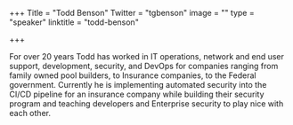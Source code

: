 +++
Title = "Todd Benson"
Twitter = "tgbenson"
image = ""
type = "speaker"
linktitle = "todd-benson"

+++

For over 20 years Todd has worked in IT operations, network and end user support, development, security, and DevOps for companies ranging from family owned pool builders, to Insurance companies, to the Federal government. Currently he is implementing automated security into the CI/CD pipeline for an insurance company while building their security program and teaching developers and Enterprise security to play nice with each other.
